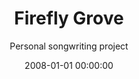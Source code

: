 ---
date:         2008-01-01 00:00:00
title:        Firefly Grove
subtitle:     Personal songwriting project
description:  Firefly Grove is a personal songwriting project showcasing 9 lo-fi folk songs I wrote &amp; recorded dating back to 2008-2009. From a technical viewpoint, I used this project as an opportunity to introduce myself with the Soundcloud API & SDK while also writing some jQuery layout solutions from scratch.
website:      http://davidpots.com/fireflygrove
cta:          Listen to my original songs
---